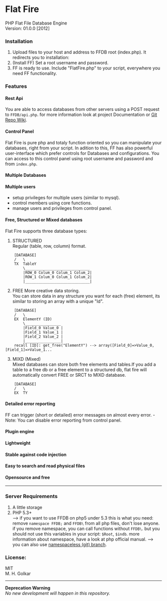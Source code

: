 # Flat Fire
PHP Flat File Database Engine  
Version: 01.0.0 [2012]  


### Installation
1. Upload files to your host and address to FFDB root (index.php).  It redirects you to installation:
2. (Install FF) Set a root username and password.
3. FF is ready to use. Include "FlatFire.php" to your script, everywhere you need FF functionality.


### Features
#### Rest Api
You are able to access databases from other servers using a POST request to `FFDB/api.php`. for more information look at project Documentation or [Git Repo Wiki](wiki).

#### Control Panel
Flat Fire is pure php and totaly function oriented so you can manipulate your databases, right from your script. In adition to this, FF has also powerful user-interface which prefer controls for Databases and configurations. You can access to this control panel using root username and password and from `index.php`.

#### Multiple Databases
#### Multiple users
* setup privileges for multiple users (similar to mysql).
* control members using core functions.
* manage users and privileges from control panel.

#### Free, Structured or Mixed databases
Flat Fire supports three database types:   
1. STRUCTURED  
Regular (table, row, column) format.
```
	[DATABASE]
	/	\
	TX	TableY
		\_____________________________
		|ROW_0 Colum_0 Colum_1 Colum_2|
		|ROW_1 Colum_0 Colum_1 Colum_2|
		|_____________________________|
```
2. FREE
More creative data storing.  
You can store data in any structure you want for each (free) element, its similar to storing an array with a unique "Id".
```
	[DATABASE]
	/	\
	EX	ElementY (ID)
		\________________
		|Field_0 Value_0 |
		|Field_1 Value_1 |
		|Field_2 Value_2 |
		|________________|
	recall [ID]: get_free("ElementY") --> array([Field_0]=>Value_0,[Field_1]=>Value_1...
```
3. MIXD (Mixed)   
Mixed databases can store both free elements and tables.If you add a table to a free db or a free element to a structured db, flat fire will automatically convert FREE or SRCT to MIXD database.
```
	[DATABASE]
	/	\
	EX	TY
```
		
#### Detailed error reporting
FF can trigger (short or detailed) error messages on almost every error.
	- Note: You can disable error reporting from control panel.
#### Plugin engine
#### Lightweight
#### Stable against code injection
#### Easy to search and read physical files
#### Opensource and free

________________________

### Server Requirements
1. A little storage
2. PHP 5.3+  
--> if you want to use FFDB on php5 under 5.3 this is what you need:
	remove `namespace FFDB;` and `FFDB\` from all php files, don't lose anyone. if you remove namespace, you can call functions without `FFDB\`. but you should not use this variables in your script: `$Root`, `$indb`.  more information about namespace, have a look at php official manual.
	--> you can also use [namespaceless (git) branch]().

### License:
MIT  
M. H. Golkar  
________________________
**Deprecation Warning**  
*No new development will happen in this repository.*
